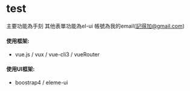 # test 
主要功能為手刻 其他表單功能為el-ui
帳號為我的email(記得加@gmail.com)


#### 使用框架: 
- vue.js / vux / vue-cli3 / vueRouter
#### 使用UI框架: 
- boostrap4 / eleme-ui
